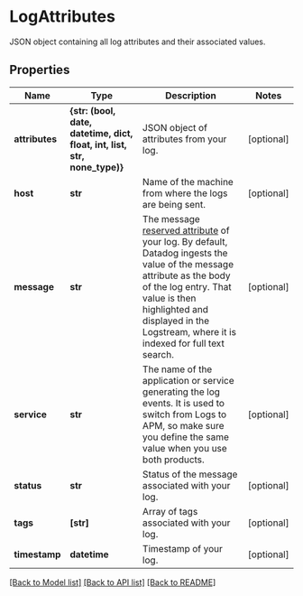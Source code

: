 # LogAttributes

JSON object containing all log attributes and their associated values.

## Properties

| Name           | Type                                                                      | Description                                                                                                                                                                                                                                                                                                              | Notes      |
| -------------- | ------------------------------------------------------------------------- | ------------------------------------------------------------------------------------------------------------------------------------------------------------------------------------------------------------------------------------------------------------------------------------------------------------------------ | ---------- |
| **attributes** | **{str: (bool, date, datetime, dict, float, int, list, str, none_type)}** | JSON object of attributes from your log.                                                                                                                                                                                                                                                                                 | [optional] |
| **host**       | **str**                                                                   | Name of the machine from where the logs are being sent.                                                                                                                                                                                                                                                                  | [optional] |
| **message**    | **str**                                                                   | The message [reserved attribute](https://docs.datadoghq.com/logs/log_collection/#reserved-attributes) of your log. By default, Datadog ingests the value of the message attribute as the body of the log entry. That value is then highlighted and displayed in the Logstream, where it is indexed for full text search. | [optional] |
| **service**    | **str**                                                                   | The name of the application or service generating the log events. It is used to switch from Logs to APM, so make sure you define the same value when you use both products.                                                                                                                                              | [optional] |
| **status**     | **str**                                                                   | Status of the message associated with your log.                                                                                                                                                                                                                                                                          | [optional] |
| **tags**       | **[str]**                                                                 | Array of tags associated with your log.                                                                                                                                                                                                                                                                                  | [optional] |
| **timestamp**  | **datetime**                                                              | Timestamp of your log.                                                                                                                                                                                                                                                                                                   | [optional] |

[[Back to Model list]](README.md#documentation-for-models) [[Back to API list]](README.md#documentation-for-api-endpoints) [[Back to README]](README.md)
